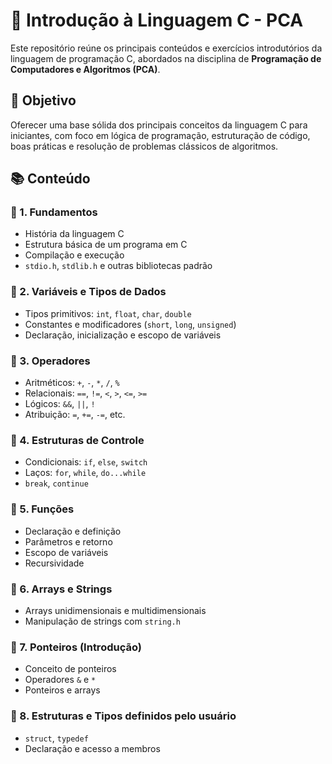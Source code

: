 # 📘 Introdução à Linguagem C - PCA

Este repositório reúne os principais conteúdos e exercícios introdutórios da linguagem de programação C, abordados na disciplina de **Programação de Computadores e Algoritmos (PCA)**.

## 🎯 Objetivo

Oferecer uma base sólida dos principais conceitos da linguagem C para iniciantes, com foco em lógica de programação, estruturação de código, boas práticas e resolução de problemas clássicos de algoritmos.

## 📚 Conteúdo

### 🔹 1. Fundamentos
- História da linguagem C
- Estrutura básica de um programa em C
- Compilação e execução
- `stdio.h`, `stdlib.h` e outras bibliotecas padrão

### 🔹 2. Variáveis e Tipos de Dados
- Tipos primitivos: `int`, `float`, `char`, `double`
- Constantes e modificadores (`short`, `long`, `unsigned`)
- Declaração, inicialização e escopo de variáveis

### 🔹 3. Operadores
- Aritméticos: `+`, `-`, `*`, `/`, `%`
- Relacionais: `==`, `!=`, `<`, `>`, `<=`, `>=`
- Lógicos: `&&`, `||`, `!`
- Atribuição: `=`, `+=`, `-=`, etc.

### 🔹 4. Estruturas de Controle
- Condicionais: `if`, `else`, `switch`
- Laços: `for`, `while`, `do...while`
- `break`, `continue`

### 🔹 5. Funções
- Declaração e definição
- Parâmetros e retorno
- Escopo de variáveis
- Recursividade

### 🔹 6. Arrays e Strings
- Arrays unidimensionais e multidimensionais
- Manipulação de strings com `string.h`

### 🔹 7. Ponteiros (Introdução)
- Conceito de ponteiros
- Operadores `&` e `*`
- Ponteiros e arrays

### 🔹 8. Estruturas e Tipos definidos pelo usuário
- `struct`, `typedef`
- Declaração e acesso a membros


